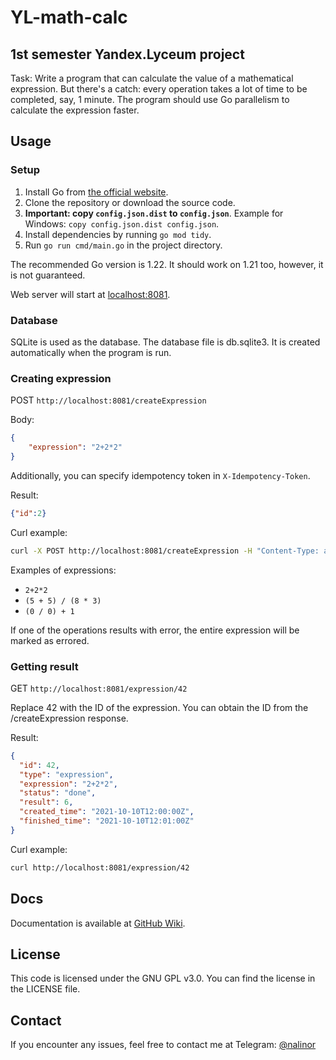 # YL-math-calc
## 1st semester Yandex.Lyceum project

Task: Write a program that can calculate the value of a mathematical expression. But there's a catch: every operation takes a lot of time to be completed, say, 1 minute. The program should use Go parallelism to calculate the expression faster.

## Usage

### Setup

1. Install Go from [the official website](https://golang.org/dl/).
2. Clone the repository or download the source code.
3. **Important: copy `config.json.dist` to `config.json`**. Example for Windows: `copy config.json.dist config.json`.
4. Install dependencies by running `go mod tidy`.
5. Run `go run cmd/main.go` in the project directory.

The recommended Go version is 1.22. It should work on 1.21 too, however, it is not guaranteed.

Web server will start at [localhost:8081](http://localhost:8081).

### Database

SQLite is used as the database. The database file is db.sqlite3. It is created automatically when the program is run.

### Creating expression
POST `http://localhost:8081/createExpression`

Body:
```json
{
    "expression": "2+2*2"
}
```

Additionally, you can specify idempotency token in `X-Idempotency-Token`.

Result:

```json
{"id":2}
```

Curl example:
```bash
curl -X POST http://localhost:8081/createExpression -H "Content-Type: application/json" -d "{\"expression\": \"2+2*2\"}"
```

Examples of expressions:

- `2+2*2`
- `(5 + 5) / (8 * 3)`
- `(0 / 0) + 1`

If one of the operations results with error, the entire expression will be marked as errored.

### Getting result
GET `http://localhost:8081/expression/42`

Replace 42 with the ID of the expression. You can obtain the ID from the /createExpression response.

Result:

```json
{
  "id": 42,
  "type": "expression",
  "expression": "2+2*2",
  "status": "done",
  "result": 6,
  "created_time": "2021-10-10T12:00:00Z",
  "finished_time": "2021-10-10T12:01:00Z"
}
```

Curl example:
```bash
curl http://localhost:8081/expression/42
```

## Docs
Documentation is available at [GitHub Wiki](https://github.com/iamnalinor/YL-math-calc/wiki/Docs).

## License
This code is licensed under the GNU GPL v3.0. You can find the license in the LICENSE file.

## Contact

If you encounter any issues, feel free to contact me at Telegram: [@nalinor](https://t.me/nalinor)
